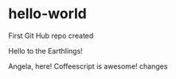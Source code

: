 # hello-world
First Git Hub repo created

Hello to the Earthlings!

Angela, here!  Coffeescript is awesome!  changes
